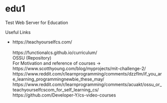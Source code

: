# edu1
Test Web Server for Education<br>
<p>Useful Links</p>
<ul>
  <li>https://teachyourselfcs.com/ </li><br>
https://functionalcs.github.io/curriculum/ <br>
OSSU (Repository) <br>
For Motivation and reference of courses -> https://www.scotthyoung.com/blog/myprojects/mit-challenge-2/ <br>
https://www.reddit.com/r/learnprogramming/comments/dzzflm/if_you_are_learning_programmingnewbie_these_may/ <br>
https://www.reddit.com/r/learnprogramming/comments/acuakt/ossu_or_teachyourselfcscom_for_self_learning_cs/ <br>
https://github.com/Developer-Y/cs-video-courses <br>
